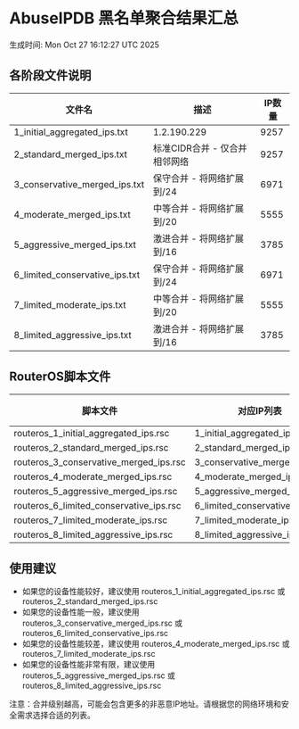 # AbuseIPDB 黑名单聚合结果汇总
生成时间: Mon Oct 27 16:12:27 UTC 2025

## 各阶段文件说明

| 文件名 | 描述 | IP数量 |
|--------|------|--------|
| 1_initial_aggregated_ips.txt | 1.2.190.229 | 9257 |
| 2_standard_merged_ips.txt | 标准CIDR合并 - 仅合并相邻网络 | 9257 |
| 3_conservative_merged_ips.txt | 保守合并 - 将网络扩展到/24 | 6971 |
| 4_moderate_merged_ips.txt | 中等合并 - 将网络扩展到/20 | 5555 |
| 5_aggressive_merged_ips.txt | 激进合并 - 将网络扩展到/16 | 3785 |
| 6_limited_conservative_ips.txt | 保守合并 - 将网络扩展到/24 | 6971 |
| 7_limited_moderate_ips.txt | 中等合并 - 将网络扩展到/20 | 5555 |
| 8_limited_aggressive_ips.txt | 激进合并 - 将网络扩展到/16 | 3785 |

## RouterOS脚本文件

| 脚本文件 | 对应IP列表 | IP数量 |
|----------|------------|--------|
| routeros_1_initial_aggregated_ips.rsc | 1_initial_aggregated_ips.txt | 9257 |
| routeros_2_standard_merged_ips.rsc | 2_standard_merged_ips.txt | 9257 |
| routeros_3_conservative_merged_ips.rsc | 3_conservative_merged_ips.txt | 6971 |
| routeros_4_moderate_merged_ips.rsc | 4_moderate_merged_ips.txt | 5555 |
| routeros_5_aggressive_merged_ips.rsc | 5_aggressive_merged_ips.txt | 3785 |
| routeros_6_limited_conservative_ips.rsc | 6_limited_conservative_ips.txt | 6971 |
| routeros_7_limited_moderate_ips.rsc | 7_limited_moderate_ips.txt | 5555 |
| routeros_8_limited_aggressive_ips.rsc | 8_limited_aggressive_ips.txt | 3785 |

## 使用建议

- 如果您的设备性能较好，建议使用 routeros_1_initial_aggregated_ips.rsc 或 routeros_2_standard_merged_ips.rsc
- 如果您的设备性能一般，建议使用 routeros_3_conservative_merged_ips.rsc 或 routeros_6_limited_conservative_ips.rsc
- 如果您的设备性能较差，建议使用 routeros_4_moderate_merged_ips.rsc 或 routeros_7_limited_moderate_ips.rsc
- 如果您的设备性能非常有限，建议使用 routeros_5_aggressive_merged_ips.rsc 或 routeros_8_limited_aggressive_ips.rsc

注意：合并级别越高，可能会包含更多的非恶意IP地址。请根据您的网络环境和安全需求选择合适的列表。
